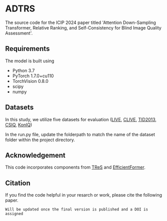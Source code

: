 # ADTRS
The source code for the ICIP 2024 paper titled 'Attention Down-Sampling Transformer, Relative Ranking, and Self-Consistency for Blind Image Quality Assessment'.

## Requirements

The model is built using
- Python 3.7
- PyTorch 1.7.0+cu110
- TorchVision 0.8.0
- scipy
- numpy
## Datasets
In this study, we utilize five datasets for evaluation ([LIVE]( https://live.ece.utexas.edu/research/quality/subjective.htm), [CLIVE](https://live.ece.utexas.edu/research/ChallengeDB/), [TID2013](http://www.ponomarenko.info/tid2013.htm), [CSIQ](https://s2.smu.edu/~eclarson/csiq.html), [KonIQ](http://database.mmsp-kn.de/koniq-10k-database.html))

In the run.py file, update the folderpath to match the name of the dataset folder within the project directory.

## Acknowledgement
This code incorporates components from [TReS](https://github.com/isalirezag/TReS) and [EfficientFormer](https://github.com/snap-research/EfficientFormer). 

## Citation
If you find the code helpful in your resarch or work, please cite the following paper.
```
Will be updated once the final version is published and a DOI is assigned
```
